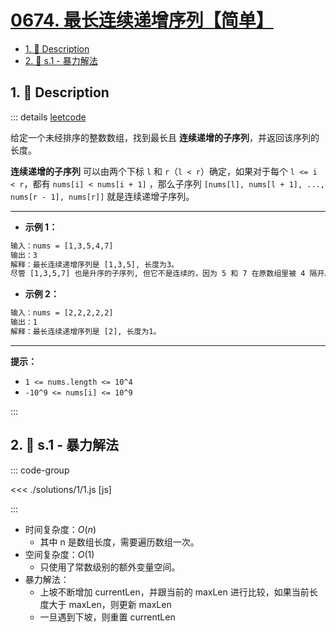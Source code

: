 # [0674. 最长连续递增序列【简单】](https://github.com/tnotesjs/TNotes.leetcode/tree/main/notes/0674.%20%E6%9C%80%E9%95%BF%E8%BF%9E%E7%BB%AD%E9%80%92%E5%A2%9E%E5%BA%8F%E5%88%97%E3%80%90%E7%AE%80%E5%8D%95%E3%80%91)

<!-- region:toc -->

- [1. 📝 Description](#1--description)
- [2. 🎯 s.1 - 暴力解法](#2--s1---暴力解法)

<!-- endregion:toc -->

## 1. 📝 Description

::: details [leetcode](https://leetcode.cn/problems/longest-continuous-increasing-subsequence/)

给定一个未经排序的整数数组，找到最长且 **连续递增的子序列**，并返回该序列的长度。

**连续递增的子序列** 可以由两个下标 `l` 和 `r`（`l < r`）确定，如果对于每个 `l <= i < r`，都有 `nums[i] < nums[i + 1]` ，那么子序列 `[nums[l], nums[l + 1], ..., nums[r - 1], nums[r]]` 就是连续递增子序列。

---

- **示例 1：**

```txt
输入：nums = [1,3,5,4,7]
输出：3
解释：最长连续递增序列是 [1,3,5], 长度为3。
尽管 [1,3,5,7] 也是升序的子序列, 但它不是连续的，因为 5 和 7 在原数组里被 4 隔开。
```

- **示例 2：**

```txt
输入：nums = [2,2,2,2,2]
输出：1
解释：最长连续递增序列是 [2], 长度为1。
```

---

**提示：**

- `1 <= nums.length <= 10^4`
- `-10^9 <= nums[i] <= 10^9`

:::

## 2. 🎯 s.1 - 暴力解法

::: code-group

<<< ./solutions/1/1.js [js]

:::

- 时间复杂度：$O(n)$
  - 其中 n 是数组长度，需要遍历数组一次。
- 空间复杂度：$O(1)$
  - 只使用了常数级别的额外变量空间。
- 暴力解法：
  - 上坡不断增加 currentLen，并跟当前的 maxLen 进行比较，如果当前长度大于 maxLen，则更新 maxLen
  - 一旦遇到下坡，则重置 currentLen
